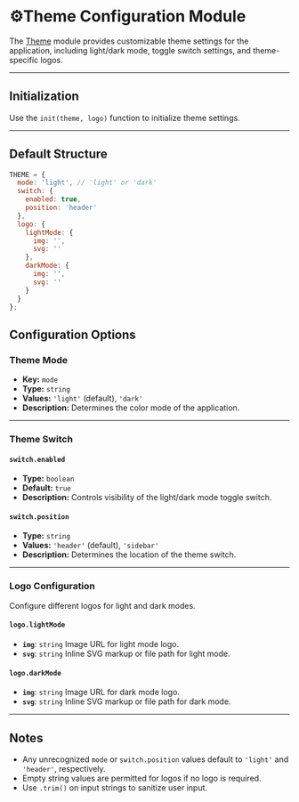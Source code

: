 # ⚙️Theme Configuration Module

The [Theme](../../frontend/src/static/js/mediacms/theme.js) module provides customizable theme settings for the application, including light/dark mode, toggle switch settings, and theme-specific logos.

---

## Initialization

Use the `init(theme, logo)` function to initialize theme settings.

---

## Default Structure

```js
THEME = {
  mode: 'light', // 'light' or 'dark'
  switch: {
    enabled: true,
    position: 'header'
  },
  logo: {
    lightMode: {
      img: '',
      svg: ''
    },
    darkMode: {
      img: '',
      svg: ''
    }
  }
};
```

## Configuration Options

### Theme Mode

- **Key:** `mode`  
- **Type:** `string`  
- **Values:** `'light'` (default), `'dark'`  
- **Description:** Determines the color mode of the application.

---

### Theme Switch

#### `switch.enabled`

- **Type:** `boolean`  
- **Default:** `true`  
- **Description:** Controls visibility of the light/dark mode toggle switch.

#### `switch.position`

- **Type:** `string`  
- **Values:** `'header'` (default), `'sidebar'`  
- **Description:** Determines the location of the theme switch.

---

### Logo Configuration

Configure different logos for light and dark modes.

#### `logo.lightMode`

- **`img`**: `string` Image URL for light mode logo.  
- **`svg`**: `string` Inline SVG markup or file path for light mode.

#### `logo.darkMode`

- **`img`**: `string` Image URL for dark mode logo.  
- **`svg`**: `string` Inline SVG markup or file path for dark mode.

---

## Notes

- Any unrecognized `mode` or `switch.position` values default to `'light'` and `'header'`, respectively.  
- Empty string values are permitted for logos if no logo is required.  
- Use `.trim()` on input strings to sanitize user input.
